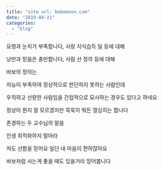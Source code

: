 ```yaml
---
title: "site url: babomoon.com"
date: "2019-04-21"
categories: 
  - "blog"
---
```


요령과 눈치가 부족합니다, 사랑 지식습득 일 등에 대해

낭만과 믿음은 충만합니다, 사람 선 정의 등에 대해

바보의 정의는

지능이 부족하여 정상적으로 판단하지 못하는 사람인데

우직하고 선량한 사람임을 간접적으로 묘사하는 경우도 있다고 하네요

정상이 뭔지 잘 모르겠지만 묵묵히 뭐든 열심히는 합니다

존경하는 두 교수님의 말씀

인생 최적화하지 말아라

저도 선함을 믿어요 일단 내 마음이 편하잖아요

바보처럼 사는게 좋을 때도 있을거라 믿어봅니다
